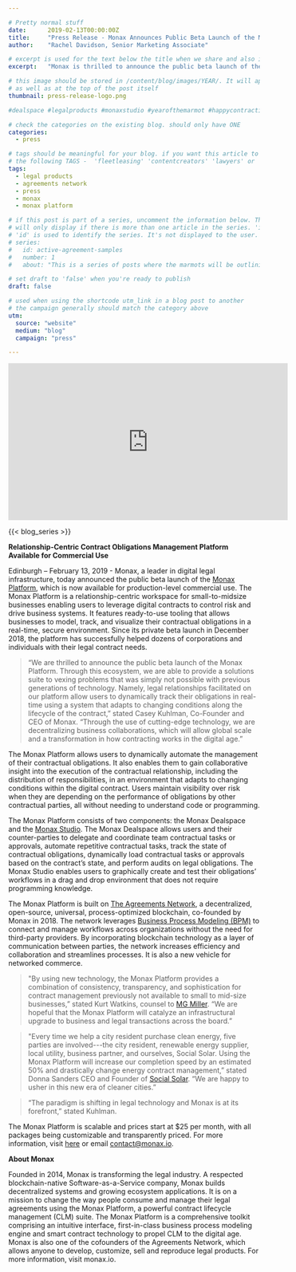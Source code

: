 ```yaml
---

# Pretty normal stuff
date:      2019-02-13T00:00:00Z
title:     "Press Release - Monax Announces Public Beta Launch of the Monax Platform"
author:    "Rachel Davidson, Senior Marketing Associate"

# excerpt is used for the text below the title when we share and also is the summary of the post on https://monax.io/blog
excerpt:   "Monax is thrilled to announce the public beta launch of the Monax Platform"

# this image should be stored in /content/blog/images/YEAR/. It will appear as a thumbnail on any listings,
# as well as at the top of the post itself
thumbnail: press-release-logo.png

#dealspace #legalproducts #monaxstudio #yearofthemarmot #happycontracting

# check the categories on the existing blog. should only have ONE
categories:
  - press

# tags should be meaningful for your blog. if you want this article to show on a 'use case' page, you can use
# the following TAGS -  'fleetleasing' 'contentcreators' 'lawyers' or 'corporate'
tags:
  - legal products
  - agreements network
  - press
  - monax
  - monax platform

# if this post is part of a series, uncomment the information below. The 'article series' box
# will only display if there is more than one article in the series. 'id', 'number' and 'about' all must be present.
# 'id' is used to identify the series. It's not displayed to the user.
# series:
#   id: active-agreement-samples
#   number: 1
#   about: "This is a series of posts where the marmots will be outlining how the Monax Platform and the Agreements Network can be used in harmony to create the legal products of the future."

# set draft to 'false' when you're ready to publish
draft: false

# used when using the shortcode utm_link in a blog post to another
# the campaign generally should match the category above
utm:
  source: "website"
  medium: "blog"
  campaign: "press"

---
```


<!-- In general the filename below should match thumbnail category above -->

<iframe width="560" height="315" src="https://www.youtube.com/embed/Z_3l6qbJl8Y" frameborder="0" allow="accelerometer; autoplay; encrypted-media; gyroscope; picture-in-picture" allowfullscreen></iframe>

<!-- if this article is part of a series, related articles will automatically appear here -->
{{< blog_series >}}

<!-- Content markdown here - first title on page is auto generated from title in frontmatter -->

**Relationship-Centric Contract Obligations Management Platform Available for Commercial Use**

Edinburgh – February 13, 2019 - Monax, a leader in digital legal infrastructure, today announced the public beta launch of the [Monax Platform](https://monax.io/blog/2018/12/04/introducing-the-monax-platform---contract-lifecycle-management-for-the-digital-age/), which is now available for production-level commercial use. The Monax Platform is a relationship-centric workspace for small-to-midsize businesses enabling users to leverage digital contracts to control risk and drive business systems. It features ready-to-use tooling that allows businesses to model, track, and visualize their contractual obligations in a real-time, secure environment. Since its private beta launch in December 2018, the platform has successfully helped dozens of corporations and individuals with their legal contract needs.

> “We are thrilled to announce the public beta launch of the Monax Platform. Through this ecosystem, we are able to provide a solutions suite to vexing problems that was simply not possible with previous generations of technology. Namely, legal relationships facilitated on our platform allow users to dynamically track their obligations in real-time using a system that adapts to changing conditions along the lifecycle of the contract,”
stated Casey Kuhlman, Co-Founder and CEO of Monax.
> “Through the use of cutting-edge technology, we are decentralizing business collaborations, which will allow global scale and a transformation in how contracting works in the digital age.”

The Monax Platform allows users to dynamically automate the management of their contractual obligations. It also enables them to gain collaborative insight into the execution of the contractual relationship, including the distribution of responsibilities, in an environment that adapts to changing conditions within the digital contract. Users maintain visibility over risk when they are depending on the performance of obligations by other contractual parties, all without needing to understand code or programming. 

The Monax Platform consists of two components: the Monax Dealspace and the [Monax Studio](https://monax.io/blog/2018/11/22/introducing-the-monax-legal-product-studio/). The Monax Dealspace allows users and their counter-parties to delegate and coordinate team contractual tasks or approvals, automate repetitive contractual tasks, track the state of contractual obligations, dynamically load contractual tasks or approvals based on the contract’s state, and perform audits on legal obligations. The Monax Studio enables users to graphically create and test their obligations’ workflows in a drag and drop environment that does not require programming knowledge.

The Monax Platform is built on [The Agreements Network](www.agreements.network), a decentralized, open-source, universal, process-optimized blockchain, co-founded by Monax in 2018. The network leverages [Business Process Modeling (BPM)](https://monax.io/blog/2018/09/25/introducing-the-monax-bpmn-engine---the-powerhouse-for-legal-products./) to connect and manage workflows across organizations without the need for third-party providers. By incorporating blockchain technology as a layer of communication between parties, the network increases efficiency and collaboration and streamlines processes. It is also a new vehicle for networked commerce.

> "By using new technology, the Monax Platform provides a combination of consistency, transparency, and sophistication for contract management previously not available to small to mid-size businesses,” stated Kurt Watkins, counsel to [MG Miller](https://mgmiller.legal). “We are hopeful that the Monax Platform will catalyze an infrastructural upgrade to business and legal transactions across the board.”

> "Every time we help a city resident purchase clean energy, five parties are involved---the city resident, renewable energy supplier, local utility, business partner, and ourselves, Social Solar. Using the Monax Platform will increase our completion speed by an estimated 50% and drastically change energy contract management,” stated Donna Sanders CEO and Founder of [Social Solar](https://nysocialsolar.com). “We are happy to usher in this new era of cleaner cities.”

> “The paradigm is shifting in legal technology and Monax is at its forefront,” stated Kuhlman.

The Monax Platform is scalable and prices start at $25 per month, with all packages being customizable and transparently priced. For more information, visit [here](https://monax.io/platform/) or email contact@monax.io.

**About Monax**

Founded in 2014, Monax is transforming the legal industry. A respected blockchain-native Software-as-a-Service company, Monax builds decentralized systems and growing ecosystem applications. It is on a mission to change the way people consume and manage their legal agreements using the Monax Platform, a powerful contract lifecycle management (CLM) suite. The Monax Platform is a comprehensive toolkit comprising an intuitive interface, first-in-class business process modeling engine and smart contract technology to propel CLM to the digital age. Monax is also one of the cofounders of the Agreements Network, which allows anyone to develop, customize, sell and reproduce legal products. For more information, visit monax.io.
